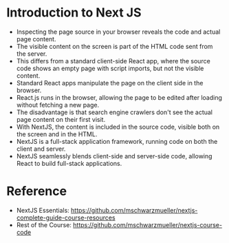 # Introduction to Next JS

- Inspecting the page source in your browser reveals the code and actual page content.
- The visible content on the screen is part of the HTML code sent from the server.
- This differs from a standard client-side React app, where the source code shows an empty page with script imports, but not the visible content.
- Standard React apps manipulate the page on the client side in the browser.
- React.js runs in the browser, allowing the page to be edited after loading without fetching a new page.
- The disadvantage is that search engine crawlers don't see the actual page content on their first visit.
- With NextJS, the content is included in the source code, visible both on the screen and in the HTML.
- NextJS is a full-stack application framework, running code on both the client and server.
- NextJS seamlessly blends client-side and server-side code, allowing React to build full-stack applications.

# Reference
- NextJS Essentials: https://github.com/mschwarzmueller/nextjs-complete-guide-course-resources
- Rest of the Course: https://github.com/mschwarzmueller/nextjs-course-code
